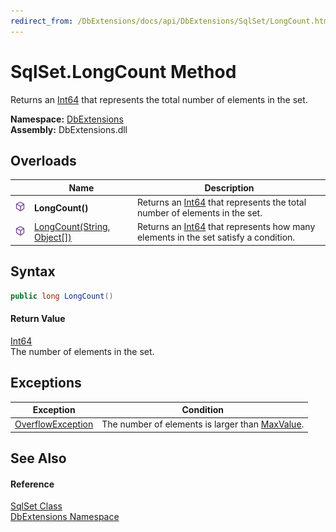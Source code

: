 ```yaml
---
redirect_from: /DbExtensions/docs/api/DbExtensions/SqlSet/LongCount.html
---
```


SqlSet.LongCount Method
=======================
Returns an [Int64][1] that represents the total number of elements in the set.
  
**Namespace:** [DbExtensions][2]  
**Assembly:** DbExtensions.dll

Overloads
---------

|                  | Name                             | Description                                                                             |
| ---------------- | -------------------------------- | --------------------------------------------------------------------------------------- |
| ![Public method] | **LongCount()**                  | Returns an [Int64][1] that represents the total number of elements in the set.          |
| ![Public method] | [LongCount(String, Object[])][3] | Returns an [Int64][1] that represents how many elements in the set satisfy a condition. |


Syntax
------

```csharp
public long LongCount()
```

#### Return Value
[Int64][1]  
The number of elements in the set.

Exceptions
----------

| Exception              | Condition                                            |
| ---------------------- | ---------------------------------------------------- |
| [OverflowException][4] | The number of elements is larger than [MaxValue][5]. |


See Also
--------

#### Reference
[SqlSet Class][6]  
[DbExtensions Namespace][2]  

[1]: https://learn.microsoft.com/dotnet/api/system.int64
[2]: ../README.md
[3]: LongCount_1.md
[4]: https://learn.microsoft.com/dotnet/api/system.overflowexception
[5]: https://learn.microsoft.com/dotnet/api/system.int64.maxvalue
[6]: README.md
[Public method]: ../../icons/pubmethod.svg "Public method"